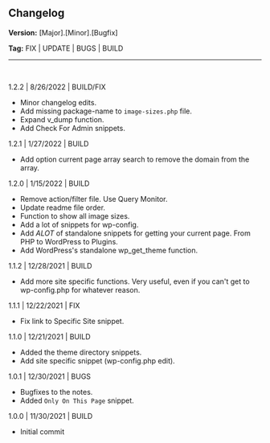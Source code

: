 ## Changelog

**Version:** [Major].[Minor].[Bugfix]

**Tag:** FIX | UPDATE | BUGS | BUILD

---

<br>

1.2.2 | 8/26/2022 | BUILD/FIX
- Minor changelog edits.
- Add missing package-name to `image-sizes.php` file.
- Expand v_dump function.
- Add Check For Admin snippets.

1.2.1 | 1/27/2022 | BUILD
- Add option current page array search to remove the domain from the array.

1.2.0 | 1/15/2022 | BUILD
- Remove action/filter file. Use Query Monitor.
- Update readme file order.
- Function to show all image sizes.
- Add a lot of snippets for wp-config.
- Add *ALOT* of standalone snippets for getting your current page. From PHP to WordPress to Plugins.
- Add WordPress's standalone wp_get_theme function.

1.1.2 | 12/28/2021 | BUILD
- Add more site specific functions. Very useful, even if you can't get to wp-config.php for whatever reason.

1.1.1 | 12/22/2021 | FIX
- Fix link to Specific Site snippet.

1.1.0 | 12/21/2021 | BUILD
- Added the theme directory snippets.
- Add site specific snippet (wp-config.php edit).

1.0.1 | 12/30/2021 | BUGS
- Bugfixes to the notes.
- Added `Only On This Page` snippet.

1.0.0 | 11/30/2021 | BUILD
- Initial commit

